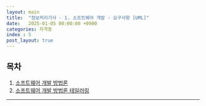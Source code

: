 ```yaml
---
layout: main  
title:  "정보처리기사 - 1. 소프트웨어 개발 - 요구사항 [UML]"
date:   2025-01-05 00:00:00 +0900
categories: 자격증
index : 5
post_layout: true
---
```


## 목차

<div class="row">
    <div class="col-6 col-12-xsmall">
    <ol>
      <li><a href="#소프트웨어-개발-방법론">소프트웨어 개발 방법론</a></li>
      <li><a href="#소프트웨어-개발-방법론-테일러링">소프트웨어 개발 방법론 테일러링</a></li>
    </ol>
  </div>
</div>

<hr/>


